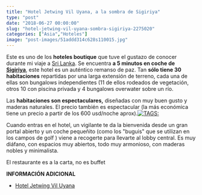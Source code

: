 ```yaml
---
title: "Hotel Jetwing Vil Uyana, a la sombra de Sigiriya"
type: "post"
date: "2018-06-27 00:00:00"
slug: "hotel-jetwing-vil-uyana-sombra-sigiriya-2275020"
categories: ["Asia","Hoteles"]
image: "post-images/51addd314c628s110015.jpg"
---
```


Este es uno de los **hoteles boutique** que tuve el gustazo de conocer durante mi viaje a [Sri Lanka](http://www.missviajes.com/sri-lanka-pais-eterna-sonrisa-2272853/). Se encuentra **a 5 minutos en coche de[ Sigiriya](http://www.missviajes.com/sigiriya-roca-leon-2274315/)**, este hotel es un auténtico remanso de paz. Tan **sólo tiene 30 habitaciones** repartidas por una larga extensión de terreno, cada una de ellas son bungalows independientes (11 de ellos rodeados de vegetación, otros 10 con piscina privada y 4 bungalows overwater sobre un río.  
  
Las **habitaciones son espectaculares,** diseñadas con muy buen gusto y maderas naturales. El precio también es espectacular (la más económica tiene un precio a partir de los 600 usd/noche aprox).[![ TAGS:](post-images/51addd314c628s110015.jpg "habitación forest with pool by missviajes")](post-images/51addd314c628s110015.jpg)  
  
Cuando entras en el hotel, un vigilante te da la bienvenida desde un gran portal abierto y un coche pequeñito (como los "buguis" que se utilizan en los campos de golf ) viene a recogerte para llevarte al lobby central. Es muy diáfano, con espacios muy abiertos, todo muy armonioso, con maderas nobles y minimalista.  
  
El restaurante es a la carta, no es buffet  
  
**INFORMACIÓN ADICIONAL**

- [Hotel Jetwing Vil Uyana](http://www.jetwinghotels.com/jetwingviluyana/)